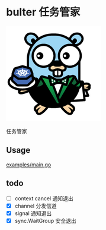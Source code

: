 # bulter 任务管家

![gopher-butler-256](docs/img/gopher-butler-256.png)

任务管家

## Usage

[examples/main.go](__examples__/main.go)

## todo

+ [ ] context cancel 通知退出
+ [x] channel 分发信道
+ [x] signal 通知退出
+ [x] sync.WaitGroup 安全退出
